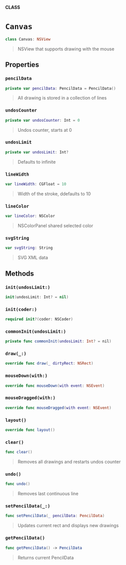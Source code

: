 **CLASS**

# `Canvas`

```swift
class Canvas: NSView
```

> NSView that supports drawing with the mouse

## Properties
### `pencilData`

```swift
private var pencilData: PencilData = PencilData()
```

> All drawing is stored in a collection of lines

### `undosCounter`

```swift
private var undosCounter: Int = 0
```

> Undos counter, starts at 0

### `undosLimit`

```swift
private var undosLimit: Int?
```

> Defaults to infinite

### `lineWidth`

```swift
var lineWidth: CGFloat = 10
```

> Width of the stroke, ddefaults to 10

### `lineColor`

```swift
var lineColor: NSColor
```

> NSColorPanel shared selected color

### `svgString`

```swift
var svgString: String
```

> SVG XML data

## Methods
### `init(undosLimit:)`

```swift
init(undosLimit: Int? = nil)
```

### `init(coder:)`

```swift
required init?(coder: NSCoder)
```

### `commonInit(undosLimit:)`

```swift
private func commonInit(undosLimit: Int? = nil)
```

### `draw(_:)`

```swift
override func draw(_ dirtyRect: NSRect)
```

### `mouseDown(with:)`

```swift
override func mouseDown(with event: NSEvent)
```

### `mouseDragged(with:)`

```swift
override func mouseDragged(with event: NSEvent)
```

### `layout()`

```swift
override func layout()
```

### `clear()`

```swift
func clear()
```

> Removes all drawings and restarts undos counter

### `undo()`

```swift
func undo()
```

> Removes last continuous line

### `setPencilData(_:)`

```swift
func setPencilData(_ pencilData: PencilData)
```

> Updates current rect and displays new drawings

### `getPencilData()`

```swift
func getPencilData() -> PencilData
```

> Returns current PencilData
